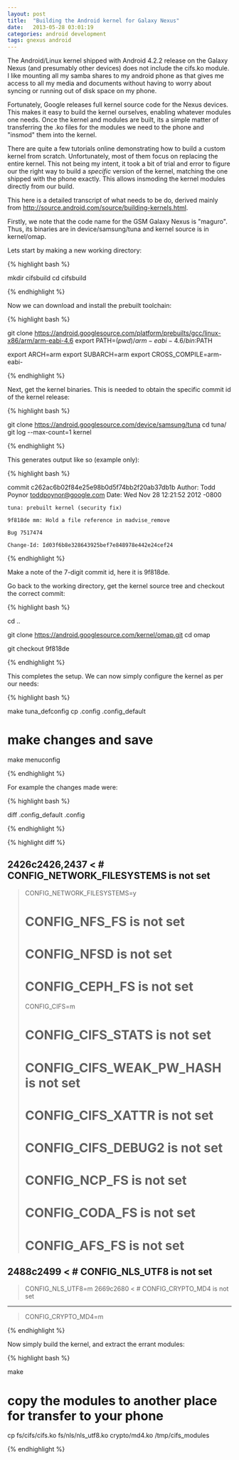 ```yaml
---
layout: post
title:  "Building the Android kernel for Galaxy Nexus"
date:   2013-05-28 03:01:19
categories: android development
tags: gnexus android
---
```


The Android/Linux kernel shipped with Android 4.2.2 release on the Galaxy Nexus (and presumably other devices) does not include the cifs.ko module. I like mounting
all my samba shares to my android phone as that gives me access to all my media and documents without having to worry about syncing or running out of disk space on 
my phone.

Fortunately, Google releases full kernel source code for the Nexus devices. This makes it easy to build the kernel ourselves, enabling whatever modules one needs. 
Once the kernel and modules are built, its a simple matter of transferring the .ko files for the modules we need to the phone and "insmod" them into the kernel.

There are quite a few tutorials online demonstrating how to build a custom kernel from scratch. Unfortunately, most of them focus on replacing the entire kernel. 
This not being my intent, it took a bit of trial and error to figure our the right way to build a _specific_ version of the kernel, matching the one shipped with the
phone exactly. This allows insmoding the kernel modules directly from our build.

This here is a detailed transcript of what needs to be do, derived mainly from http://source.android.com/source/building-kernels.html.

Firstly, we note that the code name for the GSM Galaxy Nexus is "maguro". Thus, its binaries are in device/samsung/tuna and kernel source is in kernel/omap.

Lets start by making a new working directory:

{% highlight bash %}

mkdir cifsbuild
cd cifsbuild

{% endhighlight %}

Now we can download and install the prebuilt toolchain:

{% highlight bash %}

git clone https://android.googlesource.com/platform/prebuilts/gcc/linux-x86/arm/arm-eabi-4.6
export PATH=$(pwd)/arm-eabi-4.6/bin:$PATH

export ARCH=arm
export SUBARCH=arm
export CROSS_COMPILE=arm-eabi-

{% endhighlight %}


Next, get the kernel binaries. This is needed to obtain the specific commit id of the kernel release:


{% highlight bash %}

git clone https://android.googlesource.com/device/samsung/tuna
cd tuna/
git log --max-count=1 kernel

{% endhighlight %}

This generates output like so (example only):

{% highlight bash %}

commit c262ac6b02f84e25e98b0d5f74bb2f20ab37db1b
Author: Todd Poynor <toddpoynor@google.com>
Date:   Wed Nov 28 12:21:52 2012 -0800

    tuna: prebuilt kernel (security fix)
    
    9f818de mm: Hold a file reference in madvise_remove
    
    Bug 7517474
    
    Change-Id: Id03f6b8e328643925bef7e848978e442e24cef24

{% endhighlight %}

Make a note of the 7-digit commit id, here it is 9f818de.

Go back to the working directory, get the kernel source tree and checkout the correct commit:

{% highlight bash %}

cd ..

git clone https://android.googlesource.com/kernel/omap.git
cd omap

git checkout 9f818de

{% endhighlight %}

This completes the setup. We can now simply configure the kernel as per our needs:

{% highlight bash %}

make tuna_defconfig
cp .config .config_default

# make changes and save
make menuconfig

{% endhighlight %}

For example the changes made were:

{% highlight bash %}

diff .config_default .config

{% endhighlight %}

{% highlight diff %}

 2426c2426,2437
 < # CONFIG_NETWORK_FILESYSTEMS is not set
 ---
 > CONFIG_NETWORK_FILESYSTEMS=y
 > # CONFIG_NFS_FS is not set
 > # CONFIG_NFSD is not set
 > # CONFIG_CEPH_FS is not set
 > CONFIG_CIFS=m
 > # CONFIG_CIFS_STATS is not set
 > # CONFIG_CIFS_WEAK_PW_HASH is not set
 > # CONFIG_CIFS_XATTR is not set
 > # CONFIG_CIFS_DEBUG2 is not set
 > # CONFIG_NCP_FS is not set
 > # CONFIG_CODA_FS is not set
 > # CONFIG_AFS_FS is not set
 2488c2499
 < # CONFIG_NLS_UTF8 is not set
 ---
 > CONFIG_NLS_UTF8=m
 2669c2680
 < # CONFIG_CRYPTO_MD4 is not set
 ---
 > CONFIG_CRYPTO_MD4=m

{% endhighlight %}


Now simply build the kernel, and extract the errant modules:

{% highlight bash %}

make

# copy the modules to another place for transfer to your phone

cp fs/cifs/cifs.ko fs/nls/nls_utf8.ko crypto/md4.ko /tmp/cifs_modules

{% endhighlight %}


